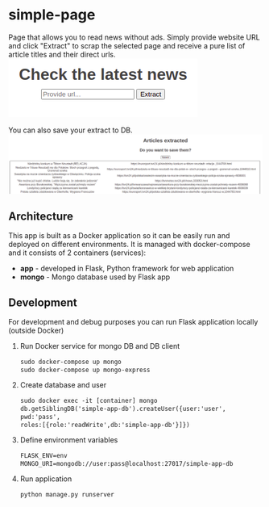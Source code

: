 # simple-page

Page that allows you to read news without ads. 
Simply provide website URL and click "Extract" to scrap the selected page and receive a pure list of article titles and their direct urls.
![Screenshot](./docs/pics/start_page.png)

You can also save your extract to DB.
![Screenshot](./docs/pics/result_page.png)

## Architecture
This app is built as a Docker application so it can be easily run and deployed on different environments.
It is managed with docker-compose and it consists of 2 containers (services):
- **app** - developed in Flask, Python framework for web application
- **mongo** - Mongo database used by Flask app

## Development
For development and debug purposes you can run Flask application locally (outside Docker) 
1. Run Docker service for mongo DB and DB client
    ```
    sudo docker-compose up mongo
    sudo docker-compose up mongo-express
    ```
2. Create database and user
   ```
   sudo docker exec -it [container] mongo
   db.getSiblingDB('simple-app-db').createUser({user:'user', pwd:'pass', 
   roles:[{role:'readWrite',db:'simple-app-db'}]})
    ```
4. Define environment variables
    ```
    FLASK_ENV=env
    MONGO_URI=mongodb://user:pass@localhost:27017/simple-app-db
    ```
5. Run application
    ```python
    python manage.py runserver
    ```
